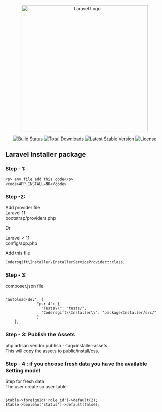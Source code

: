 <p align="center"><a href="https://laravel.com" target="_blank"><img src="https://raw.githubusercontent.com/laravel/art/master/logo-lockup/5%20SVG/2%20CMYK/1%20Full%20Color/laravel-logolockup-cmyk-red.svg" width="400" alt="Laravel Logo"></a></p>

<p align="center">
<a href="https://github.com/laravel/framework/actions"><img src="https://github.com/laravel/framework/workflows/tests/badge.svg" alt="Build Status"></a>
<a href="https://packagist.org/packages/laravel/framework"><img src="https://img.shields.io/packagist/dt/laravel/framework" alt="Total Downloads"></a>
<a href="https://packagist.org/packages/laravel/framework"><img src="https://img.shields.io/packagist/v/laravel/framework" alt="Latest Stable Version"></a>
<a href="https://packagist.org/packages/laravel/framework"><img src="https://img.shields.io/packagist/l/laravel/framework" alt="License"></a>
</p>

## Laravel Installer package


### Step - 1:
	
	<p> env file add this code</p>
	<code>APP_INSTALL=NO</code>
	

### Step -2: 
<p>Add provider file </br>
Laravel 11:</br>
bootstrap/providers.php</br>

Or</br>

Laravel < 11</br>
config/app.php</br>

Add this file</p>
	
<code>Codersgift\Installer\InstallerServiceProvider::class,</code>

### Step - 3:
<p>composer.json file</p>
<code>
"autoload-dev": {
      	      "psr-4": {
           		"Tests\\": "tests/",
           		"Codersgift\\Installer\\": "package/Installer/src/"
       	      }
   	},
</code>

	
### Step - 3: Publish the Assets
<p>
php artisan vendor:publish --tag=installer-assets </br>
This will copy the assets to public/install/css.
</p>


### Step - 4 : if you choose fresh data you have the available Setting model
<p>
Step for fresh data </br>
The user create so user table 
</p>

<code>
$table->foreignId('role_id')->default(2);
$table->boolean('status')->default(false);
</code>

